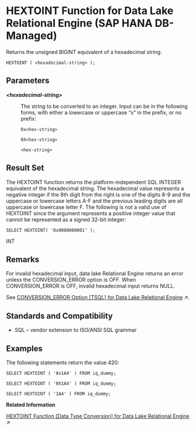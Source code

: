 <!-- loio79e066782ff645e8b6014d4f4d1e0d9e -->

# HEXTOINT Function for Data Lake Relational Engine \(SAP HANA DB-Managed\)

Returns the unsigned BIGINT equivalent of a hexadecimal string.



```
HEXTOINT ( <hexadecimal-string> );
```



<a name="loio79e066782ff645e8b6014d4f4d1e0d9e__section_irj_fpg_trb"/>

## Parameters


<dl>
<dt><b>

*<hexadecimal-string\>*

</b></dt>
<dd>

The string to be converted to an integer. Input can be in the following forms, with either a lowercase or uppercase “x” in the prefix, or no prefix:

```
0x<hex-string>
```

```
0X<hex-string>
```

```
<hex-string>
```



</dd>
</dl>



<a name="loio79e066782ff645e8b6014d4f4d1e0d9e__section_l4x_fpg_trb"/>

## Result Set

The HEXTOINT function returns the platform-independent SQL INTEGER equivalent of the hexadecimal string. The hexadecimal value represents a negative integer if the 8th digit from the right is one of the digits 8-9 and the uppercase or lowercase letters A-F and the previous leading digits are all uppercase or lowercase letter F. The following is not a valid use of HEXTOINT since the argument represents a positive integer value that cannot be represented as a signed 32-bit integer:

```
SELECT HEXTOINT( '0x0080000001' );
```

INT



<a name="loio79e066782ff645e8b6014d4f4d1e0d9e__section_lbw_gpg_trb"/>

## Remarks

For invalid hexadecimal input, data lake Relational Engine returns an error unless the CONVERSION\_ERROR option is OFF. When CONVERSION\_ERROR is OFF, invalid hexadecimal input returns NULL.

See [CONVERSION_ERROR Option \[TSQL\] for Data Lake Relational Engine](https://help.sap.com/viewer/19b3964099384f178ad08f2d348232a9/2024_3_QRC/en-US/a63018a284f210159f458fb9eec74501.html "Controls reporting of data type conversion failures on fetching information from the database.") :arrow_upper_right:.



<a name="loio79e066782ff645e8b6014d4f4d1e0d9e__section_u1j_hpg_trb"/>

## Standards and Compatibility

-   SQL – vendor extension to ISO/ANSI SQL grammar



<a name="loio79e066782ff645e8b6014d4f4d1e0d9e__section_qww_hpg_trb"/>

## Examples

The following statements return the value 420:

```
SELECT HEXTOINT ( '0x1A4' ) FROM iq_dummy;
```

```
SELECT HEXTOINT ( '0X1A4' ) FROM iq_dummy;
```

```
SELECT HEXTOINT ( '1A4' ) FROM iq_dummy;
```

**Related Information**  


[HEXTOINT Function \[Data Type Conversion\] for Data Lake Relational Engine](https://help.sap.com/viewer/19b3964099384f178ad08f2d348232a9/2024_3_QRC/en-US/a555d0f984f210158262871887ce5bc9.html "Returns the unsigned BIGINT equivalent of a hexadecimal string.") :arrow_upper_right:

